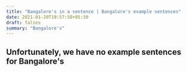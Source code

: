 ```yaml
---
title: "Bangalore's in a sentence | Bangalore's example sentences"
date: 2021-01-20T19:57:50+05:30
draft: falses
summary: "Bangalore's"
---
```

## Unfortunately, we have no example sentences for Bangalore's                 
